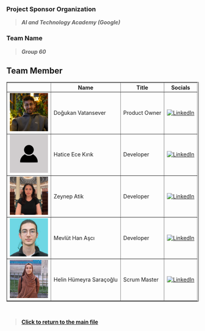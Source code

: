 ### Project Sponsor Organization
> _**AI and Technology Academy (Google)**_

### Team Name
> _**Group 60**_

## Team Member

<table border="1" cellspacing="10" cellpadding="10">
  <thead>
    <tr>
      <th></th>
      <th>Name</th>
      <th>Title</th>
      <th>Socials</th>
    </tr>
  </thead>
  <tbody>
    <tr>
      <td><img src="../img/team-member/dogukan.png" alt="Doğukan" width="100"></td>
      <td>Doğukan Vatansever</td>
      <td>Product Owner</td>
      <td>
        <a href="https://www.linkedin.com/in/dvaser/" target="_blank">
            <img src="https://cdn-icons-png.flaticon.com/512/174/174857.png" alt="LinkedIn" width="20">
        </a>
      </td>
    </tr>
    <tr>
      <td><img src="../img/team-member/user.jpg" alt="Hatice" width="100"></td>
      <td>Hatice Ece Kırık</td>
      <td>Developer</td>
      <td>
        <a href="https://www.linkedin.com/in/ece-k%C4%B1rk-91a6572a7" target="_blank">
            <img src="https://cdn-icons-png.flaticon.com/512/174/174857.png" alt="LinkedIn" width="20">
        </a>
      </td>
    </tr>
    <tr>
      <td><img src="../img/team-member/zeynep.jpg" alt="Zeynep" width="100"></td>
      <td>Zeynep Atik</td>
      <td>Developer</td>
      <td>
        <a href="https://www.linkedin.com/in/zeynep-atik-/" target="_blank">
            <img src="https://cdn-icons-png.flaticon.com/512/174/174857.png" alt="LinkedIn" width="20">
        </a>
      </td>
    </tr>
    <tr>
      <td><img src="../img/team-member/mevlut.jpg" alt="Mevlüt" width="100"></td>
      <td>Mevlüt Han Aşcı</td>
      <td>Developer</td>
      <td>
        <a href="https://www.linkedin.com/in/mevlut-han-asci/" target="_blank">
            <img src="https://cdn-icons-png.flaticon.com/512/174/174857.png" alt="LinkedIn" width="20">
        </a>
      </td>
    </tr>
    <tr>
      <td><img src="../img/team-member/helin.jpg" alt="Helin" width="100"></td>
      <td>Helin Hümeyra Saraçoğlu</td>
      <td>Scrum Master</td>
      <td>
        <a href="https://www.linkedin.com/in/helin-humeyra-saracoglu" target="_blank">
            <img src="https://cdn-icons-png.flaticon.com/512/174/174857.png" alt="LinkedIn" width="20">
        </a>
      </td>
    </tr>
  </tbody>
</table>

<br>

> **[Click to return to the main file](../README.md)**

